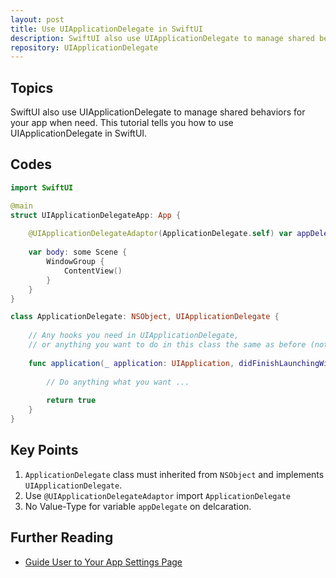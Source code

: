 ```yaml
---
layout: post
title: Use UIApplicationDelegate in SwiftUI
description: SwiftUI also use UIApplicationDelegate to manage shared behaviors for your app when need. This tutorial tells you how to use UIApplicationDelegate in SwiftUI.
repository: UIApplicationDelegate
---
```


## Topics

SwiftUI also use UIApplicationDelegate to manage shared behaviors for your app when need. This tutorial tells you how to use UIApplicationDelegate in SwiftUI.

## Codes

```swift
import SwiftUI

@main
struct UIApplicationDelegateApp: App {
    
    @UIApplicationDelegateAdaptor(ApplicationDelegate.self) var appDelegate
    
    var body: some Scene {
        WindowGroup {
            ContentView()
        }
    }
}

class ApplicationDelegate: NSObject, UIApplicationDelegate {
    
    // Any hooks you need in UIApplicationDelegate,
    // or anything you want to do in this class the same as before (not in SwiftUI)
    
    func application(_ application: UIApplication, didFinishLaunchingWithOptions launchOptions: [UIApplication.LaunchOptionsKey : Any]? = nil) -> Bool {
        
        // Do anything what you want ...
        
        return true
    }
}
```

## Key Points

1. `ApplicationDelegate` class must inherited from `NSObject` and implements `UIApplicationDelegate`.
1. Use `@UIApplicationDelegateAdaptor` import `ApplicationDelegate`
1. No Value-Type for variable `appDelegate` on delcaration.

## Further Reading

* [Guide User to Your App Settings Page](https://swiftcodeshow.com/2021/04/29/guide-user-app-settings.html)
